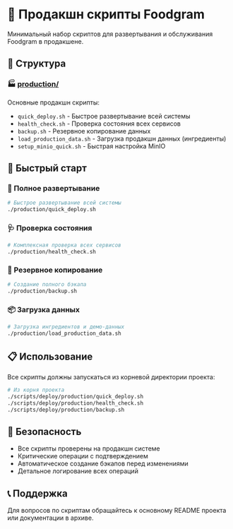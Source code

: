 # 🚀 Продакшн скрипты Foodgram

Минимальный набор скриптов для развертывания и обслуживания Foodgram в продакшене.

## 📁 Структура

### 🏭 [production/](./production/)
Основные продакшн скрипты:
- `quick_deploy.sh` - Быстрое развертывание всей системы
- `health_check.sh` - Проверка состояния всех сервисов
- `backup.sh` - Резервное копирование данных
- `load_production_data.sh` - Загрузка продакшн данных (ингредиенты)
- `setup_minio_quick.sh` - Быстрая настройка MinIO

## 🎯 Быстрый старт

### 🚀 Полное развертывание
```bash
# Быстрое развертывание всей системы
./production/quick_deploy.sh
```

### 🩺 Проверка состояния
```bash
# Комплексная проверка всех сервисов
./production/health_check.sh
```

### 💾 Резервное копирование
```bash
# Создание полного бэкапа
./production/backup.sh
```

### 📦 Загрузка данных
```bash
# Загрузка ингредиентов и демо-данных
./production/load_production_data.sh
```

## 📋 Использование

Все скрипты должны запускаться из корневой директории проекта:

```bash
# Из корня проекта
./scripts/deploy/production/quick_deploy.sh
./scripts/deploy/production/health_check.sh
./scripts/deploy/production/backup.sh
```

## 🔐 Безопасность

- Все скрипты проверены на продакшн системе
- Критические операции с подтверждением
- Автоматическое создание бэкапов перед изменениями
- Детальное логирование всех операций

## 📞 Поддержка

Для вопросов по скриптам обращайтесь к основному README проекта или документации в архиве. 